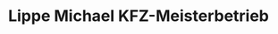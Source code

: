 ---
title: "Lippe Michael KFZ-Meisterbetrieb"
url: /hagen/lippe-michael-kfz-meisterbetrieb/
shop: Autowerkstatt
---